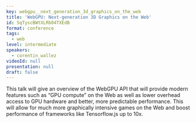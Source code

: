 ```yaml
---
key: webgpu__next_generation_3d_graphics_on_the_web
title: 'WebGPU: Next-generation 3D Graphics on the Web'
id: 5qTyscBWtXLRb04TXEdB
format: conference
tags:
  - web
level: intermediate
speakers:
  - corentin_wallez
videoId: null
presentation: null
draft: false
---
```

This talk will give an overview of the WebGPU API that will provide modern features such as “GPU compute” on the Web as well as lower overhead access to GPU hardware and better, more predictable performance. This will allow for much more graphically intensive games on the Web and boost performance of frameworks like Tensorflow.js up to 10x.
